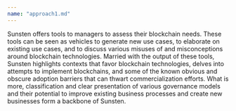 ```yaml
---
name: "approach1.md"
---
```


Sunsten offers tools to managers to assess their blockchain needs. These tools can be seen as vehicles to generate new use cases, to elaborate on existing use cases, and to discuss various misuses of and misconceptions around blockchain technologies. Married with the output of these tools, Sunsten highlights contexts that favor blockchain technologies, delves into attempts to implement blockchains, and some of the known obvious and obscure adoption barriers that can thwart commercialization efforts. What is more, classification and clear presentation of various governance models and their potential to improve existing business processes and create new businesses form a backbone of Sunsten.
